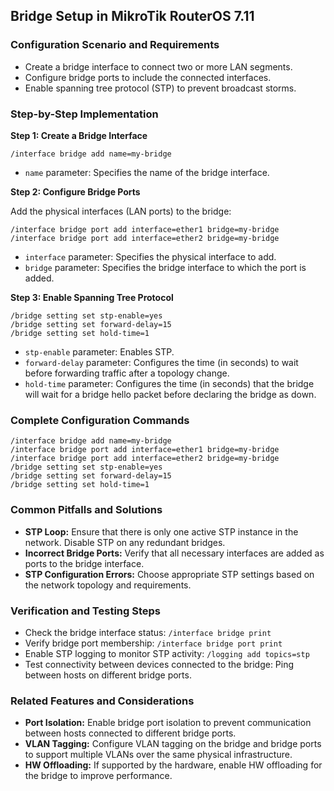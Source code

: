 ## Bridge Setup in MikroTik RouterOS 7.11

### Configuration Scenario and Requirements

- Create a bridge interface to connect two or more LAN segments.
- Configure bridge ports to include the connected interfaces.
- Enable spanning tree protocol (STP) to prevent broadcast storms.

### Step-by-Step Implementation

**Step 1: Create a Bridge Interface**

```
/interface bridge add name=my-bridge
```

- `name` parameter: Specifies the name of the bridge interface.

**Step 2: Configure Bridge Ports**

Add the physical interfaces (LAN ports) to the bridge:

```
/interface bridge port add interface=ether1 bridge=my-bridge
/interface bridge port add interface=ether2 bridge=my-bridge
```

- `interface` parameter: Specifies the physical interface to add.
- `bridge` parameter: Specifies the bridge interface to which the port is added.

**Step 3: Enable Spanning Tree Protocol**

```
/bridge setting set stp-enable=yes
/bridge setting set forward-delay=15
/bridge setting set hold-time=1
```

- `stp-enable` parameter: Enables STP.
- `forward-delay` parameter: Configures the time (in seconds) to wait before forwarding traffic after a topology change.
- `hold-time` parameter: Configures the time (in seconds) that the bridge will wait for a bridge hello packet before declaring the bridge as down.

### Complete Configuration Commands

```
/interface bridge add name=my-bridge
/interface bridge port add interface=ether1 bridge=my-bridge
/interface bridge port add interface=ether2 bridge=my-bridge
/bridge setting set stp-enable=yes
/bridge setting set forward-delay=15
/bridge setting set hold-time=1
```

### Common Pitfalls and Solutions

- **STP Loop:** Ensure that there is only one active STP instance in the network. Disable STP on any redundant bridges.
- **Incorrect Bridge Ports:** Verify that all necessary interfaces are added as ports to the bridge interface.
- **STP Configuration Errors:** Choose appropriate STP settings based on the network topology and requirements.

### Verification and Testing Steps

- Check the bridge interface status: `/interface bridge print`
- Verify bridge port membership: `/interface bridge port print`
- Enable STP logging to monitor STP activity: `/logging add topics=stp`
- Test connectivity between devices connected to the bridge: Ping between hosts on different bridge ports.

### Related Features and Considerations

- **Port Isolation:** Enable bridge port isolation to prevent communication between hosts connected to different bridge ports.
- **VLAN Tagging:** Configure VLAN tagging on the bridge and bridge ports to support multiple VLANs over the same physical infrastructure.
- **HW Offloading:** If supported by the hardware, enable HW offloading for the bridge to improve performance.